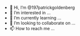 - 👋 Hi, I’m @197patrickgoldenberg
- 👀 I’m interested in ...
- 🌱 I’m currently learning ...
- 💞️ I’m looking to collaborate on ...
- 📫 How to reach me ...

<!---
197patrickgoldenberg/197patrickgoldenberg is a ✨ special ✨ repository because its `README.md` (this file) appears on your GitHub profile.
You can click the Preview link to take a look at your changes.
--->
